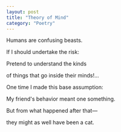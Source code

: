 ```yaml
---
layout: post
title: "Theory of Mind"
category: "Poetry"
---
```


<section class="verse" markdown="1">
Humans are confusing beasts.

If I should undertake the risk:

Pretend to understand the kinds

of things that go inside their minds!...

</section>

<section class="verse" markdown="1">
One time I made this base assumption:

My friend's behavior meant one something.

But from what happened after that—

they might as well have been a cat.

</section>
